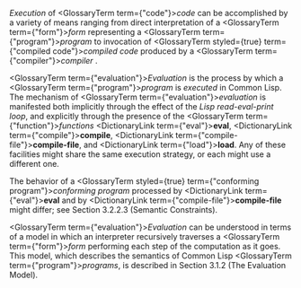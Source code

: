  



*Execution* of <GlossaryTerm  term={"code"}><i>code</i></GlossaryTerm> can be accomplished by a variety of means ranging from direct interpretation of a <GlossaryTerm  term={"form"}><i>form</i></GlossaryTerm> representing a <GlossaryTerm  term={"program"}><i>program</i></GlossaryTerm> to invocation of <GlossaryTerm styled={true} term={"compiled code"}><i>compiled code</i></GlossaryTerm> produced by a <GlossaryTerm  term={"compiler"}><i>compiler</i></GlossaryTerm> . 



<GlossaryTerm  term={"evaluation"}><i>Evaluation</i></GlossaryTerm> is the process by which a <GlossaryTerm  term={"program"}><i>program</i></GlossaryTerm> is *executed* in Common Lisp. The mechanism of <GlossaryTerm  term={"evaluation"}><i>evaluation</i></GlossaryTerm> is manifested both implicitly through the effect of the *Lisp read-eval-print loop*, and explicitly through the presence of the <GlossaryTerm  term={"function"}><i>functions</i></GlossaryTerm> <DictionaryLink  term={"eval"}><b>eval</b></DictionaryLink>, <DictionaryLink  term={"compile"}><b>compile</b></DictionaryLink>, <DictionaryLink  term={"compile-file"}><b>compile-file</b></DictionaryLink>, and <DictionaryLink  term={"load"}><b>load</b></DictionaryLink>. Any of these facilities might share the same execution strategy, or each might use a different one. 



The behavior of a <GlossaryTerm styled={true} term={"conforming program"}><i>conforming program</i></GlossaryTerm> processed by <DictionaryLink  term={"eval"}><b>eval</b></DictionaryLink> and by <DictionaryLink  term={"compile-file"}><b>compile-file</b></DictionaryLink> might differ; see Section 3.2.2.3 (Semantic Constraints). 



<GlossaryTerm  term={"evaluation"}><i>Evaluation</i></GlossaryTerm> can be understood in terms of a model in which an interpreter recursively traverses a <GlossaryTerm  term={"form"}><i>form</i></GlossaryTerm> performing each step of the computation as it goes. This model, which describes the semantics of Common Lisp <GlossaryTerm  term={"program"}><i>programs</i></GlossaryTerm>, is described in Section 3.1.2 (The Evaluation Model). 



